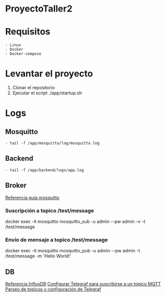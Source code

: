 # ProyectoTaller2

# Requisitos
    - Linux
    - Docker
    - Docker-compose
# Levantar el proyecto

1. Clonar el repositorio
2. Ejecutar el script ./app/startup.sh

# Logs
## Mosquitto
    - tail -f /app/mosquitto/log/mosquitto.log
## Backend
    - tail -f /app/backend/logs/app.log

## Broker
[Referencia guia mosquitto](https://www.manelrodero.com/blog/instalacion-de-mosquitto-mqtt-broker-en-docker)
### Suscripción a topico /test/message
docker exec -it mosquitto mosquitto_sub -u admin --pw admin -v -t /test/message
### Envío de mensaje a topico /test/message
docker exec -it mosquitto mosquitto_pub -u admin --pw admin -t /test/message -m 'Hello World!'

## DB
[Referencia InfluxDB](https://www.influxdata.com/blog/running-influxdb-2-0-and-telegraf-using-docker/)
[Configurar Telegraf para suscribirse a un topico MQTT](https://itobey.dev/connecting-telegraf-to-mosquitto-with-influxdb/)
[Parseo de topicos y configuración de Telegraf](https://www.influxdata.com/integration/mqtt-telegraf-consumer/)